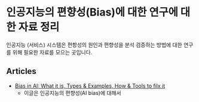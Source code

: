 # 인공지능의 편향성(Bias)에 대한 연구에 대한 자료 정리


인공지능 (서비스) 시스템은 편항성의 원인과 편향성을 분석 검증하는 방법에 대한 연구를 위해 필요한 자료를 모으는 곳입니다. 

## Articles
* [Bias in AI: What it is, Types & Examples, How & Tools to filx it](https://research.aimultiple.com/ai-bias/)
  + 이글은 인공지능의 편향성(AI bias)에 대해서 

